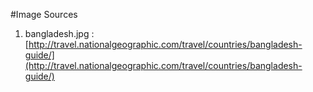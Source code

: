 #Image Sources

1. bangladesh.jpg : [http://travel.nationalgeographic.com/travel/countries/bangladesh-guide/](http://travel.nationalgeographic.com/travel/countries/bangladesh-guide/)
